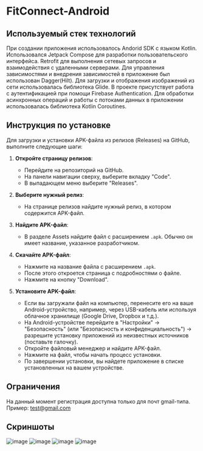 # FitConnect-Android
## Используемый стек технологий ##
При создании приложения использовалось Andorid SDK c языком Kotlin. Использовался Jetpack Compose для разработки пользовательского интерфейса. Retrofit для выполнения сетевых запросов и взаимодействия с удаленными серверами. Для управления зависимостями и внедрения зависимостей в приложение был использован Dagger(Hilt).  Для загрузки и отображения изображений из сети использовалась библиотека Glide. В проекте присутствует работа с аутентификацией при помощи Firebase Authentication. Для обработки асинхронных операций и работы с потоками данных в приложении использовалась библиотека Kotlin Coroutines.

## Инструкция по установке ## 

Для загрузки и установки APK-файла из релизов (Releases) на GitHub, выполните следующие шаги:

1. **Откройте страницу релизов**:
   - Перейдите на репозиторий на GitHub.
   - На панели навигации сверху, выберите вкладку "Code".
   - В выпадающем меню выберите "Releases".

2. **Выберите нужный релиз**:
   - На странице релизов найдите нужный релиз, в котором содержится APK-файл.

3. **Найдите APK-файл**:
   - В разделе Assets найдите файл с расширением `.apk`. Обычно он имеет название, указанное разработчиком.

4. **Скачайте APK-файл**:
   - Нажмите на название файла с расширением `.apk`.
   - После этого откроется страница с подробностями о файле.
   - Нажмите на кнопку "Download".

5. **Установите APK-файл**:
   - Если вы загружали файл на компьютер, перенесите его на ваше Android-устройство, например, через USB-кабель или используя облачное хранилище (Google Drive, Dropbox и т.д.).
   - На Android-устройстве перейдите в "Настройки" -> "Безопасность" (или "Безопасность и конфиденциальность") -> разрешите установку приложений из неизвестных источников (поставьте галочку).
   - Откройте файловый менеджер и найдите APK-файл.
   - Нажмите на файл, чтобы начать процесс установки.
   - По завершении установки, вы найдете приложение в списке установленных на вашем устройстве.

## Ограничения ##
На данный момент регистрация доступна только для почт gmail-типа. 
Пример: test@gmail.com 

## Скриншоты ##
![image](https://github.com/Dallas-Club-of-Hackathoners/FitConnect-Android/assets/90094274/1c1d4ed1-3510-4e43-926f-6641c7a42a55)
![image](https://github.com/Dallas-Club-of-Hackathoners/FitConnect-Android/assets/90094274/498a847c-09b4-429a-9394-9b156ba1f6f2)
![image](https://github.com/Dallas-Club-of-Hackathoners/FitConnect-Android/assets/90094274/5e9414cb-8b6d-412b-8049-6444fa4bcb72)
![image](https://github.com/Dallas-Club-of-Hackathoners/FitConnect-Android/assets/90094274/252171c4-39cd-4a14-86ed-f1c2f0537807)

